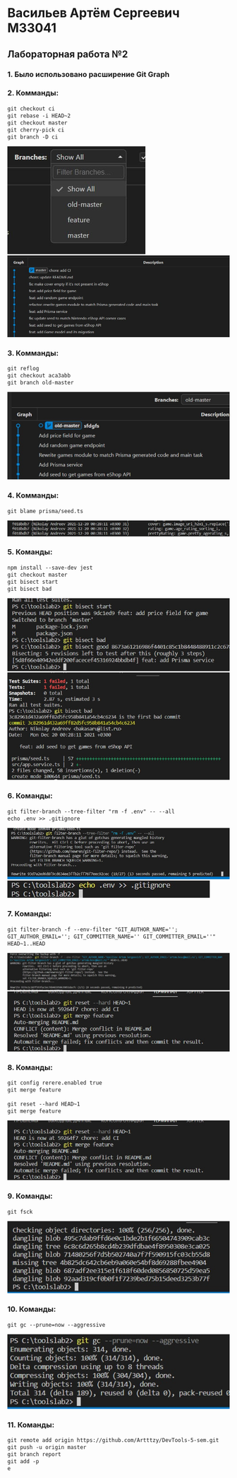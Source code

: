 # Васильев Артём Сергеевич М33041
## Лабораторная работа №2

### 1. Было использовано расширение Git Graph
### 2. Комманды:
    git checkout ci
    git rebase -i HEAD~2
    git checkout master
    git cherry-pick ci
    git branch -D ci
![](./docs/t1.jpg)
![](./docs/t2.jpg)
### 3. Комманды:
    git reflog
    git checkout aca3abb
    git branch old-master
![](./docs/t3.jpg)
### 4. Комманды:
    git blame prisma/seed.ts
![](./docs/t4.jpg)
### 5. Команды:
    npm install --save-dev jest
    git checkout master
    git bisect start
    git bisect bad
![](./docs/t5.jpg)
![](./docs/t6.jpg)
### 6. Команды:
    git filter-branch --tree-filter "rm -f .env" -- --all
    echo .env >> .gitignore
![](./docs/t7.jpg)
![](./docs/t8.jpg)
### 7. Команды:
    git filter-branch -f --env-filter "GIT_AUTHOR_NAME=''; GIT_AUTHOR_EMAIL=''; GIT_COMMITTER_NAME='' GIT_COMMITTER_EMAIL=''" HEAD~1..HEAD
![](./docs/t9.jpg)
![](./docs/t10.jpg)
### 8. Команды:
    git config rerere.enabled true
    git merge feature

    git reset --hard HEAD~1
    git merge feature
![](./docs/t11.jpg)
### 9. Команды:
    git fsck
![](./docs/t12.jpg)
### 10. Команды:
    git gc --prune=now --aggressive
![](./docs/t13.jpg)
### 11. Команды:
    git remote add origin https://github.com/Artttzy/DevTools-5-sem.git
    git push -u origin master
    git branch report
    git add -p
    e